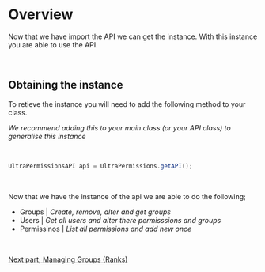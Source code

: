 # Overview
Now that we have import the API we can get the instance. With this instance you are able to use the API.

<br>

## Obtaining the instance
To retieve the instance you will need to add the following method to your class.

*We recommend adding this to your main class (or your API class) to generalise this instance*

<br>

```java
UltraPermissionsAPI api = UltraPermissions.getAPI();
```

<br>

Now that we have the instance of the api we are able to do the following;
  - Groups | *Create, remove, alter and get groups*
  - Users | *Get all users and alter there permisssions and groups*
  - Permissinos | *List all permissions and add new once*

<br>

[Next part; Managing Groups (Ranks)](./api/groups)

